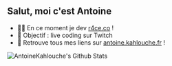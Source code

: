 ## Salut, moi c'est Antoine

- 👨‍💻 En ce moment je dev [r4ce.co](https://r4ce.co) !
- 🎯 Objectif : live coding sur Twitch
- 🔗 Retrouve tous mes liens sur [antoine.kahlouche.fr](https://antoine.kahlouche.fr) !

<img align="left" alt="AntoineKahlouche's Github Stats" src="https://github-readme-stats.vercel.app/api?username=AntoineKahlouche&show_icons=true&hide_border=true&count_private=true&theme=graywhite" />

